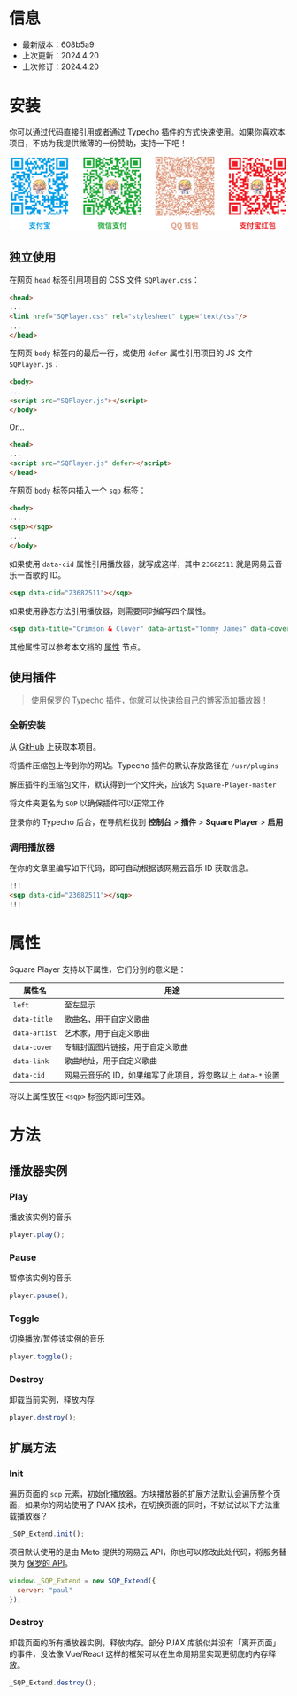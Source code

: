 # 信息

- 最新版本：608b5a9
- 上次更新：2024.4.20
- 上次修订：2024.4.20

# 安装

你可以通过代码直接引用或者通过 Typecho 插件的方式快速使用。如果你喜欢本项目，不妨为我提供微薄的一份赞助，支持一下吧！

![赞助奇趣保罗](img/donate.jpg)

## 独立使用

在网页 `head` 标签引用项目的 CSS 文件 `SQPlayer.css`：

```html
<head>
...
<link href="SQPlayer.css" rel="stylesheet" type="text/css"/>
...
</head>
```

在网页 `body` 标签内的最后一行，或使用 `defer` 属性引用项目的 JS 文件 `SQPlayer.js`：

```html
<body>
...
<script src="SQPlayer.js"></script>
</body>
```

Or...

```html
<head>
...
<script src="SQPlayer.js" defer></script>
</head>
```

在网页 `body` 标签内插入一个 `sqp` 标签：

```html
<body>
...
<sqp></sqp>
...
</body>
```

如果使用 `data-cid` 属性引用播放器，就写成这样，其中 `23682511` 就是网易云音乐一首歌的 ID。

```html
<sqp data-cid="23682511"></sqp>
```

如果使用静态方法引用播放器，则需要同时编写四个属性。

```html
<sqp data-title="Crimson & Clover" data-artist="Tommy James" data-cover="封面链接" data-link="歌曲链接"></sqp>
```

其他属性可以参考本文档的 [属性](#属性) 节点。

## 使用插件

> 使用保罗的 Typecho 插件，你就可以快速给自己的博客添加播放器！

### 全新安装

从 [GitHub](https://github.com/Dreamer-Paul/Square-Player) 上获取本项目。

将插件压缩包上传到你的网站。Typecho 插件的默认存放路径在 `/usr/plugins`

解压插件的压缩包文件，默认得到一个文件夹，应该为 `Square-Player-master`

将文件夹更名为 `SQP` 以确保插件可以正常工作

登录你的 Typecho 后台，在导航栏找到 **控制台** > **插件** > **Square Player** > **启用**

### 调用播放器

在你的文章里编写如下代码，即可自动根据该网易云音乐 ID 获取信息。

```html
!!!
<sqp data-cid="23682511"></sqp>
!!!
```

# 属性

Square Player 支持以下属性，它们分别的意义是：

属性名|用途
------|----
`left`|至左显示
`data-title`|歌曲名，用于自定义歌曲
`data-artist`|艺术家，用于自定义歌曲
`data-cover`|专辑封面图片链接，用于自定义歌曲
`data-link`|歌曲地址，用于自定义歌曲
`data-cid`|网易云音乐的 ID，如果编写了此项目，将忽略以上 `data-*` 设置

将以上属性放在 `<sqp>` 标签内即可生效。

# 方法

## 播放器实例

### Play

播放该实例的音乐

```javascript
player.play();
```

### Pause

暂停该实例的音乐

```javascript
player.pause();
```

### Toggle

切换播放/暂停该实例的音乐

```javascript
player.toggle();
```

### Destroy

卸载当前实例，释放内存

```javascript
player.destroy();
```

## 扩展方法

### Init

遍历页面的 `sqp` 元素，初始化播放器。方块播放器的扩展方法默认会遍历整个页面，如果你的网站使用了 PJAX 技术，在切换页面的同时，不妨试试以下方法重载播放器？

```javascript
_SQP_Extend.init();
```

项目默认使用的是由 Meto 提供的网易云 API，你也可以修改此处代码，将服务替换为 [保罗的 API](https://api.paugram.com)。

```javascript
window._SQP_Extend = new SQP_Extend({
  server: "paul"
});
```

### Destroy

卸载页面的所有播放器实例，释放内存。部分 PJAX 库貌似并没有「离开页面」的事件，没法像 Vue/React 这样的框架可以在生命周期里实现更彻底的内存释放。

```javascript
_SQP_Extend.destroy();
```

